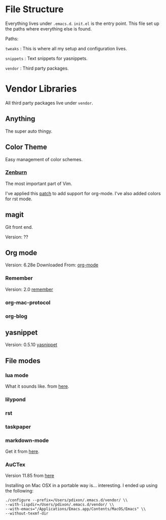 # File Structure
Everything lives under `.emacs.d`. `init.el` is the entry point. This
file set up the paths where everything else is found.

Paths:

`tweaks`
:  This is where all my setup and configuration lives.

`snippets`
:  Text snippets for yasnippets.

`vendor`
:  Third party packages.


# Vendor Libraries
All third party packages live under `vendor`.

## Anything
The super auto thingy.

## Color Theme
Easy management of color schemes.

### [Zenburn](http://www.brockman.se/software/zenburn/)
The most important part of Vim.

I've applied this
[patch](http://sysphere.org/~anrxc/local/scr/sources/color-theme-zenburn-orgmode.patch)
to add support for org-mode. I've also added colors for rst mode.

## magit 
Git front end.

Version: ??

## Org mode
Version: 6.28e
Downloaded From:
[org-mode](http://orgmode.org/index.html#sec-3)

### Remember
Version: 2.0
[remember](https://gna.org/p/remember-el)

### org-mac-protocol

### org-blog

## yasnippet
Version: 0.5.10
[yasnippet](http://code.google.com/p/yasnippet/)

## File modes

### lua mode
What it sounds like.
from [here](http://luaforge.net/projects/lua-mode/).

### lilypond

### rst

### taskpaper

### markdown-mode
Get it from [here](http://jblevins.org/projects/markdown-mode/).

### AuCTex
Version 11.85 from [here](http://www.gnu.org/software/auctex/)

Installing on Mac OSX in a portable way is... interesting.
I ended up using the following:

    ./configure --prefix=/Users/pdixon/.emacs.d/vendor/ \\
    --with-lispdir=/Users/pdixon/.emacs.d/vendor/ \\
    --with-emacs="/Applications/Emacs.app/Contents/MacOS/Emacs" \\
    --without-texmf-dir
